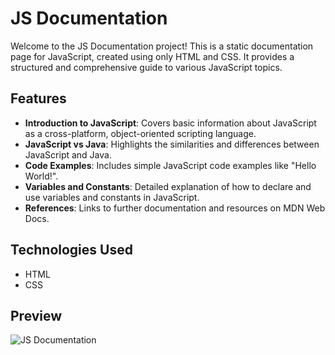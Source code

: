 # JS Documentation

Welcome to the JS Documentation project! This is a static documentation page for JavaScript, created using only HTML and CSS. It provides a structured and comprehensive guide to various JavaScript topics.



## Features

- **Introduction to JavaScript**: Covers basic information about JavaScript as a cross-platform, object-oriented scripting language.
- **JavaScript vs Java**: Highlights the similarities and differences between JavaScript and Java.
- **Code Examples**: Includes simple JavaScript code examples like "Hello World!".
- **Variables and Constants**: Detailed explanation of how to declare and use variables and constants in JavaScript.
- **References**: Links to further documentation and resources on MDN Web Docs.

## Technologies Used

- HTML
- CSS

## Preview
![JS Documentation](js_documentation_preview.png)
